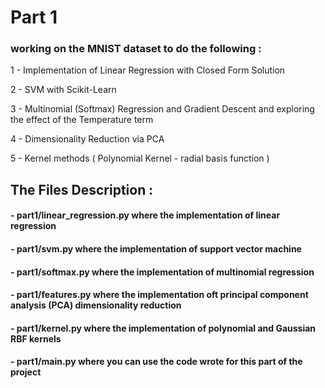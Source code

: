 # Part 1

### working on the MNIST dataset to do the following :

1 - Implementation of Linear Regression with Closed Form Solution

2 - SVM with Scikit-Learn

3 - Multinomial (Softmax) Regression and Gradient Descent and exploring the effect of the Temperature term

4 - Dimensionality Reduction via PCA

5 - Kernel methods ( Polynomial Kernel - radial basis function )


## The Files Description :

#### - part1/linear_regression.py where the implementation of linear regression

#### - part1/svm.py where the implementation of support vector machine

#### - part1/softmax.py where the implementation of multinomial regression

#### - part1/features.py where the implementation oft principal component analysis (PCA) dimensionality reduction

#### - part1/kernel.py where the implementation of polynomial and Gaussian RBF kernels

#### - part1/main.py where you can use the code wrote for this part of the project
